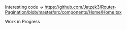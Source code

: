 Interesting code -> https://github.com/Jatzek3/Router-Pagination/blob/master/src/components/Home/Home.tsx

Work in Progress
